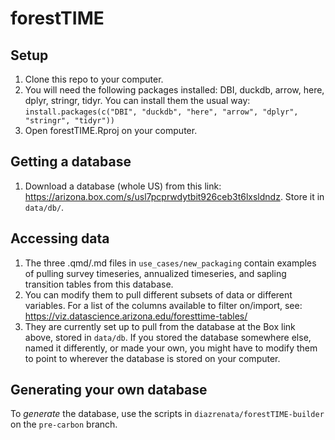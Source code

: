 # forestTIME 

## Setup 

1. Clone this repo to your computer.
1. You will need the following packages installed: DBI, duckdb, arrow, here, dplyr, stringr, tidyr. You can install them the usual way: `install.packages(c("DBI", "duckdb", "here", "arrow", "dplyr", "stringr", "tidyr"))`
1. Open forestTIME.Rproj on your computer.

## Getting a database

1. Download a database (whole US) from this link: https://arizona.box.com/s/usl7pcprwdytbit926ceb3t6lxsldndz. 
Store it in `data/db/`. 

## Accessing data

1. The three .qmd/.md files in `use_cases/new_packaging` contain examples of pulling survey timeseries, annualized timeseries, and sapling transition tables from this database. 
1. You can modify them to pull different subsets of data or different variables. For a list of the columns available to filter on/import, see: https://viz.datascience.arizona.edu/foresttime-tables/ 
1. They are currently set up to pull from the database at the Box link above, stored in `data/db`. If you stored the database somewhere else, named it differently, or made your own, you might have to modify them to point to wherever the database is stored on your computer. 

## Generating your own database

To *generate* the database, use the scripts in `diazrenata/forestTIME-builder` on the `pre-carbon` branch. 
